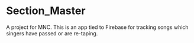 # Section_Master
A project for MNC.  This is an app tied to Firebase for tracking songs which singers have passed or are re-taping.
